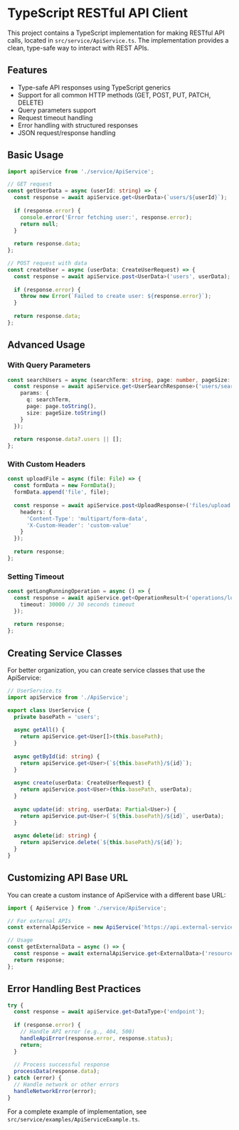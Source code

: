 # TypeScript RESTful API Client

This project contains a TypeScript implementation for making RESTful API calls, located in `src/service/ApiService.ts`. The implementation provides a clean, type-safe way to interact with REST APIs.

## Features

- Type-safe API responses using TypeScript generics
- Support for all common HTTP methods (GET, POST, PUT, PATCH, DELETE)
- Query parameters support
- Request timeout handling
- Error handling with structured responses
- JSON request/response handling

## Basic Usage

```typescript
import apiService from './service/ApiService';

// GET request
const getUserData = async (userId: string) => {
  const response = await apiService.get<UserData>(`users/${userId}`);
  
  if (response.error) {
    console.error('Error fetching user:', response.error);
    return null;
  }
  
  return response.data;
};

// POST request with data
const createUser = async (userData: CreateUserRequest) => {
  const response = await apiService.post<UserData>('users', userData);
  
  if (response.error) {
    throw new Error(`Failed to create user: ${response.error}`);
  }
  
  return response.data;
};
```

## Advanced Usage

### With Query Parameters

```typescript
const searchUsers = async (searchTerm: string, page: number, pageSize: number) => {
  const response = await apiService.get<UserSearchResponse>('users/search', {
    params: {
      q: searchTerm,
      page: page.toString(),
      size: pageSize.toString()
    }
  });
  
  return response.data?.users || [];
};
```

### With Custom Headers

```typescript
const uploadFile = async (file: File) => {
  const formData = new FormData();
  formData.append('file', file);
  
  const response = await apiService.post<UploadResponse>('files/upload', formData, {
    headers: {
      'Content-Type': 'multipart/form-data',
      'X-Custom-Header': 'custom-value'
    }
  });
  
  return response;
};
```

### Setting Timeout

```typescript
const getLongRunningOperation = async () => {
  const response = await apiService.get<OperationResult>('operations/long-running', {
    timeout: 30000 // 30 seconds timeout
  });
  
  return response;
};
```

## Creating Service Classes

For better organization, you can create service classes that use the ApiService:

```typescript
// UserService.ts
import apiService from './ApiService';

export class UserService {
  private basePath = 'users';
  
  async getAll() {
    return apiService.get<User[]>(this.basePath);
  }
  
  async getById(id: string) {
    return apiService.get<User>(`${this.basePath}/${id}`);
  }
  
  async create(userData: CreateUserRequest) {
    return apiService.post<User>(this.basePath, userData);
  }
  
  async update(id: string, userData: Partial<User>) {
    return apiService.put<User>(`${this.basePath}/${id}`, userData);
  }
  
  async delete(id: string) {
    return apiService.delete(`${this.basePath}/${id}`);
  }
}
```

## Customizing API Base URL

You can create a custom instance of ApiService with a different base URL:

```typescript
import { ApiService } from './service/ApiService';

// For external APIs
const externalApiService = new ApiService('https://api.external-service.com/v1');

// Usage
const getExternalData = async () => {
  const response = await externalApiService.get<ExternalData>('resource');
  return response;
};
```

## Error Handling Best Practices

```typescript
try {
  const response = await apiService.get<DataType>('endpoint');
  
  if (response.error) {
    // Handle API error (e.g., 404, 500)
    handleApiError(response.error, response.status);
    return;
  }
  
  // Process successful response
  processData(response.data);
} catch (error) {
  // Handle network or other errors
  handleNetworkError(error);
}
```

For a complete example of implementation, see `src/service/examples/ApiServiceExample.ts`.